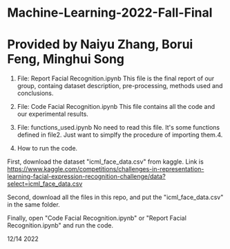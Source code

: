 # Machine-Learning-2022-Fall-Final
# Provided by Naiyu Zhang, Borui Feng, Minghui Song

1. File: Report Facial Recognition.ipynb
This file is the final report of our group, containg dataset description, pre-processing, methods used and conclusions.

2. File: Code Facial Recognition.ipynb 
This file contains all the code and our experimental results.

3. File: functions_used.ipynb
No need to read this file. It's some functions defined in file2. Just want to simplfy the procedure of importing them.4.

4. How to run the code.

First, download the dataset "icml_face_data.csv" from kaggle.
Link is https://www.kaggle.com/competitions/challenges-in-representation-learning-facial-expression-recognition-challenge/data?select=icml_face_data.csv

Second, download all the files in this repo, and put the "icml_face_data.csv" in the same folder.

Finally, open "Code Facial Recognition.ipynb" or "Report Facial Recognition.ipynb" and run the code. 

12/14 2022




